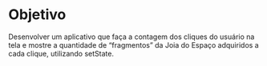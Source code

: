 # Objetivo

Desenvolver um aplicativo que faça a contagem dos cliques do usuário na tela e mostre a quantidade de “fragmentos” da Joia do Espaço adquiridos a cada clique, utilizando setState.
